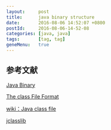 ```yaml
---
layout:     post
title:      java binary structure
date:       2016-08-06 14:52:07 +0800
postId:     2016-08-06-14-52-08
categories: [java, java]
tags:       [tag, tag]
geneMenu:   true
---
```


## 参考文献

[Java Binary](http://javapapers.com/core-java/java-binary/)

[The class File Format](http://docs.oracle.com/javase/specs/jvms/se7/html/jvms-4.html)

[wiki：Java class file](https://en.wikipedia.org/wiki/Java_class_file)

[jclasslib](https://github.com/ingokegel/jclasslib)




